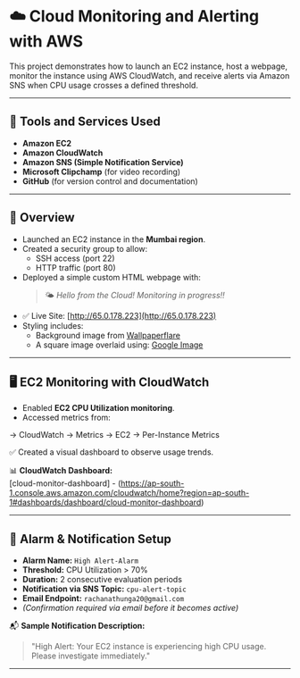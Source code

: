 # ☁️ Cloud Monitoring and Alerting with AWS

This project demonstrates how to launch an EC2 instance, host a webpage, monitor the instance using AWS CloudWatch, and receive alerts via Amazon SNS when CPU usage crosses a defined threshold.

---

## 🔧 Tools and Services Used

- **Amazon EC2**
- **Amazon CloudWatch**
- **Amazon SNS (Simple Notification Service)**
- **Microsoft Clipchamp** (for video recording)
- **GitHub** (for version control and documentation)

---

## 📌 Overview

- Launched an EC2 instance in the **Mumbai region**.
- Created a security group to allow:
  - SSH access (port 22)
  - HTTP traffic (port 80)
- Deployed a simple custom HTML webpage with:
  > 🌤️ *Hello from the Cloud! Monitoring in progress!!*
- ✅ Live Site: [http://65.0.178.223](http://65.0.178.223)
- Styling includes:
  - Background image from [Wallpaperflare](https://c1.wallpaperflare.com/preview/105/785/174/sky-cloud-plane-background.jpg)
  - A square image overlaid using:
    [Google Image](https://encrypted-tbn0.gstatic.com/images?q=tbn:ANd9GcTczHg6yof3m1jH2XBhh4wFXymRiNk09xIzq__hyc8QSygnhmMy1vRbiP0_d-Ky4xa4HQE&usqp=CAU)

---

## 🖥️ EC2 Monitoring with CloudWatch

- Enabled **EC2 CPU Utilization monitoring**.
- Accessed metrics from:

→ CloudWatch → Metrics → EC2 → Per-Instance Metrics

 ✅ Created a visual dashboard to observe usage trends.

📊 **CloudWatch Dashboard:**  
[cloud-monitor-dashboard] - (https://ap-south-1.console.aws.amazon.com/cloudwatch/home?region=ap-south-1#dashboards/dashboard/cloud-monitor-dashboard)

---

## 🚨 Alarm & Notification Setup

- **Alarm Name:** `High Alert-Alarm`
- **Threshold:** CPU Utilization > 70%
- **Duration:** 2 consecutive evaluation periods
- **Notification via SNS Topic:** `cpu-alert-topic`
- **Email Endpoint:** `rachanathunga20@gmail.com`
- *(Confirmation required via email before it becomes active)*

📬 **Sample Notification Description:**
> "High Alert: Your EC2 instance is experiencing high CPU usage. Please investigate immediately."

---
